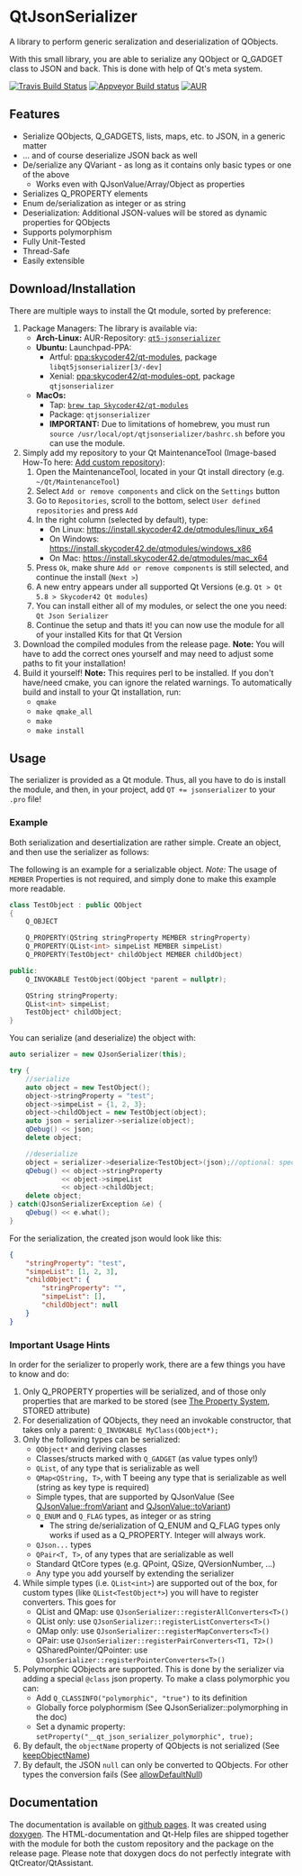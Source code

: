 # QtJsonSerializer
A library to perform generic seralization and deserialization of QObjects.

With this small library, you are able to serialize any QObject or Q_GADGET class to JSON and back. This is done with help of Qt's meta system.

[![Travis Build Status](https://travis-ci.org/Skycoder42/QtJsonSerializer.svg?branch=master)](https://travis-ci.org/Skycoder42/QtJsonSerializer)
[![Appveyor Build status](https://ci.appveyor.com/api/projects/status/rbue7wwxk04eoka0/branch/master?svg=true)](https://ci.appveyor.com/project/Skycoder42/qtjsonserializer/branch/master)
[![AUR](https://img.shields.io/aur/version/qt5-jsonserializer.svg)](https://aur.archlinux.org/packages/qt5-jsonserializer/)

## Features
- Serialize QObjects, Q_GADGETS, lists, maps, etc. to JSON, in a generic matter
- ... and of course deserialize JSON back as well
- De/serialize any QVariant - as long as it contains only basic types or one of the above
	- Works even with QJsonValue/Array/Object as properties
- Serializes Q_PROPERTY elements
- Enum de/serialization as integer or as string
- Deserialization: Additional JSON-values will be stored as dynamic properties for QObjects
- Supports polymorphism
- Fully Unit-Tested
- Thread-Safe
- Easily extensible

## Download/Installation
There are multiple ways to install the Qt module, sorted by preference:

1. Package Managers: The library is available via:
	- **Arch-Linux:** AUR-Repository: [`qt5-jsonserializer`](https://aur.archlinux.org/packages/qt5-jsonserializer/)
	- **Ubuntu:** Launchpad-PPA:
	    - Artful: [ppa:skycoder42/qt-modules](https://launchpad.net/~skycoder42/+archive/ubuntu/qt-modules), package `libqt5jsonserializer[3/-dev]`
	    - Xenial: [ppa:skycoder42/qt-modules-opt](https://launchpad.net/~skycoder42/+archive/ubuntu/qt-modules-opt), package `qtjsonserializer`
	- **MacOs:**
		- Tap: [`brew tap Skycoder42/qt-modules`](https://github.com/Skycoder42/homebrew-qt-modules)
		- Package: `qtjsonserializer`
		- **IMPORTANT:** Due to limitations of homebrew, you must run `source /usr/local/opt/qtjsonserializer/bashrc.sh` before you can use the module.
2. Simply add my repository to your Qt MaintenanceTool (Image-based How-To here: [Add custom repository](https://github.com/Skycoder42/QtModules/blob/master/README.md#add-my-repositories-to-qt-maintenancetool)):
	1. Open the MaintenanceTool, located in your Qt install directory (e.g. `~/Qt/MaintenanceTool`)
	2. Select `Add or remove components` and click on the `Settings` button
	3. Go to `Repositories`, scroll to the bottom, select `User defined repositories` and press `Add`
	4. In the right column (selected by default), type:
		- On Linux: https://install.skycoder42.de/qtmodules/linux_x64
		- On Windows: https://install.skycoder42.de/qtmodules/windows_x86
		- On Mac: https://install.skycoder42.de/qtmodules/mac_x64
	5. Press `Ok`, make shure `Add or remove components` is still selected, and continue the install (`Next >`)
	6. A new entry appears under all supported Qt Versions (e.g. `Qt > Qt 5.8 > Skycoder42 Qt modules`)
	7. You can install either all of my modules, or select the one you need: `Qt Json Serializer`
	8. Continue the setup and thats it! you can now use the module for all of your installed Kits for that Qt Version
3. Download the compiled modules from the release page. **Note:** You will have to add the correct ones yourself and may need to adjust some paths to fit your installation!
4. Build it yourself! **Note:** This requires perl to be installed. If you don't have/need cmake, you can ignore the related warnings. To automatically build and install to your Qt installation, run:
	- `qmake`
	- `make qmake_all`
	- `make`
	- `make install`

## Usage
The serializer is provided as a Qt module. Thus, all you have to do is install the module, and then, in your project, add `QT += jsonserializer` to your `.pro` file!

### Example
Both serialization and desertialization are rather simple. Create an object, and then use the serializer as follows:

The following is an example for a serializable object. *Note:* The usage of `MEMBER` Properties is not required, and simply done to make this example more readable.
```cpp
class TestObject : public QObject
{
	Q_OBJECT

	Q_PROPERTY(QString stringProperty MEMBER stringProperty)
	Q_PROPERTY(QList<int> simpeList MEMBER simpeList)
	Q_PROPERTY(TestObject* childObject MEMBER childObject)

public:
	Q_INVOKABLE TestObject(QObject *parent = nullptr);

	QString stringProperty;
	QList<int> simpeList;
	TestObject* childObject;
}
```

You can serialize (and deserialize) the object with:
```cpp
auto serializer = new QJsonSerializer(this);

try {
	//serialize
	auto object = new TestObject();
	object->stringProperty = "test";
	object->simpeList = {1, 2, 3};
	object->childObject = new TestObject(object);
	auto json = serializer->serialize(object);
	qDebug() << json;
	delete object;

	//deserialize
	object = serializer->deserialize<TestObject>(json);//optional: specify the parent
	qDebug() << object->stringProperty
			 << object->simpeList
			 << object->childObject;
	delete object;
} catch(QJsonSerializerException &e) {
	qDebug() << e.what();
}
```

For the serialization, the created json would look like this:
```json
{
	"stringProperty": "test",
	"simpeList": [1, 2, 3],
	"childObject": {
		"stringProperty": "",
		"simpeList": [],
		"childObject": null
	}
}
```

### Important Usage Hints
In order for the serializer to properly work, there are a few things you have to know and do:

1. Only Q_PROPERTY properties will be serialized, and of those only properties that are marked to be stored (see [The Property System](https://doc.qt.io/qt-5/properties.html#requirements-for-declaring-properties), STORED attribute)
2. For deserialization of QObjects, they need an invokable constructor, that takes only a parent: `Q_INVOKABLE MyClass(QObject*);`
3. Only the following types can be serialized:
	- `QObject*` and deriving classes
	- Classes/structs marked with `Q_GADGET` (as value types only!)
	- `QList`, of any type that is serializable as well
	- `QMap<QString, T>`, with T beeing any type that is serializable as well (string as key type is required)
	- Simple types, that are supported by QJsonValue (See [QJsonValue::fromVariant](https://doc.qt.io/qt-5/qjsonvalue.html#fromVariant) and [QJsonValue::toVariant](https://doc.qt.io/qt-5/qjsonvalue.html#toVariant))
	- `Q_ENUM` and `Q_FLAG` types, as integer or as string
		- The string de/serialization of Q_ENUM and Q_FLAG types only works if used as a Q_PROPERTY. Integer will always work.
	- `QJson...` types
	- `QPair<T, T>`, of any types that are serializable as well
	- Standard QtCore types (e.g. QPoint, QSize, QVersionNumber, ...)
	- Any type you add yourself by extending the serializer
4. While simple types (i.e. `QList<int>`) are supported out of the box, for custom types (like `QList<TestObject*>`) you will have to register converters. This goes for
	- QList and QMap: use `QJsonSerializer::registerAllConverters<T>()`
	- QList only: use `QJsonSerializer::registerListConverters<T>()`
	- QMap only: use `QJsonSerializer::registerMapConverters<T>()`
	- QPair: use `QJsonSerializer::registerPairConverters<T1, T2>()`
	- QSharedPointer/QPointer: use `QJsonSerializer::registerPointerConverters<T>()`
5. Polymorphic QObjects are supported. This is done by the serializer via adding a special `@class` json property. To make a class polymorphic you can:
	- Add `Q_CLASSINFO("polymorphic", "true")` to its definition
	- Globally force polyphormism (See QJsonSerializer::polymorphing in the doc)
	- Set a dynamic property: `setProperty("__qt_json_serializer_polymorphic", true);`
6. By default, the `objectName` property of QObjects is not serialized (See [keepObjectName](src/qjsonserializer.h#L20))
7. By default, the JSON `null` can only be converted to QObjects. For other types the conversion fails (See [allowDefaultNull](src/qjsonserializer.h#L19))

## Documentation
The documentation is available on [github pages](https://skycoder42.github.io/QtJsonSerializer/). It was created using [doxygen](http://www.doxygen.org/). The HTML-documentation and Qt-Help files are shipped
together with the module for both the custom repository and the package on the release page. Please note that doxygen docs do not perfectly integrate with QtCreator/QtAssistant.
